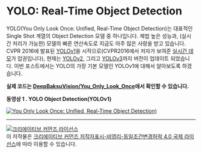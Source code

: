 # YOLO: Real-Time Object Detection
YOLO(You Only Look Once: Unified, Real-Time Object Detection)는 대표적인 Single Shot 계열의 Object Detection 모델 중 하나입니다. 제법 높은 성능과, (실시간 처리가 가능한) 모델의 빠른 연산속도로 지금도 아주 많은 사랑을 받고 있습니다. CVPR 2016에 발표된 [YOLOv1](https://arxiv.org/abs/1506.02640)을 시작으로(CVPR2016에서 저자가 보여준 [실시간 데모](https://youtu.be/NM6lrxy0bxs?t=675)가 압권입니다), 현재는 [YOLOv2](https://arxiv.org/abs/1612.08242), 그리고 [YOLOv3](https://arxiv.org/abs/1804.02767)까지 버전이 업데이트 되었습니다. 이번 포스트에서는 YOLO의 가장 기본 모델인 YOLOv1에 대해서 알아보도록 하겠습니다.



**실제 코드는 [DeepBaksuVision/You_Only_Look_Once](https://github.com/DeepBaksuVision/You_Only_Look_Once)에서 확인할 수 있습니다.**




**동영상 1 . YOLO Object Detection(YOLOv1)**

[![You Only Look Once: Unified, Real-Time Object Detection)](https://img.youtube.com/vi/EJy0EI3hfSg/0.jpg)](https://www.youtube.com/watch?v=EJy0EI3hfSg)

---

<a rel="license" href="http://creativecommons.org/licenses/by-nc-sa/4.0/"><img alt="크리에이티브 커먼즈 라이선스" style="border-width:0" src="https://i.creativecommons.org/l/by-nc-sa/4.0/88x31.png" /></a><br />이 저작물은 <a rel="license" href="http://creativecommons.org/licenses/by-nc-sa/4.0/">크리에이티브 커먼즈 저작자표시-비영리-동일조건변경허락 4.0 국제 라이선스</a>에 따라 이용할 수 있습니다.

